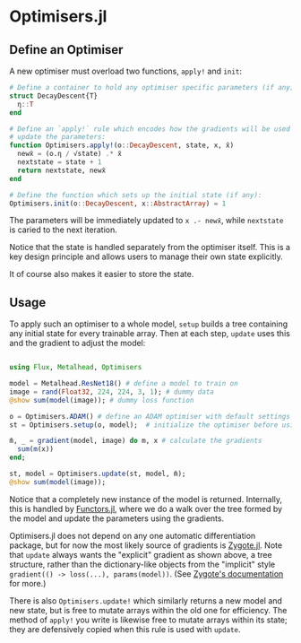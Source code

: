 # Optimisers.jl

## Define an Optimiser

A new optimiser must overload two functions, `apply!` and `init`:

```julia
# Define a container to hold any optimiser specific parameters (if any):
struct DecayDescent{T}
  η::T
end

# Define an `apply!` rule which encodes how the gradients will be used to
# update the parameters:
function Optimisers.apply!(o::DecayDescent, state, x, x̄)
  newx̄ = (o.η / √state) .* x̄
  nextstate = state + 1
  return nextstate, newx̄
end

# Define the function which sets up the initial state (if any):
Optimisers.init(o::DecayDescent, x::AbstractArray) = 1
```

The parameters will be immediately updated to `x .- newx̄`, while `nextstate` is
caried to the next iteration.

Notice that the state is handled separately from the optimiser itself. This
is a key design principle and allows users to manage their own state explicitly.

It of course also makes it easier to store the state.

## Usage

To apply such an optimiser to a whole model, `setup` builds a tree containing any initial
state for every trainable array. Then at each step, `update` uses this and the gradient
to adjust the model:

```julia

using Flux, Metalhead, Optimisers

model = Metalhead.ResNet18() # define a model to train on
image = rand(Float32, 224, 224, 3, 1); # dummy data
@show sum(model(image)); # dummy loss function

o = Optimisers.ADAM() # define an ADAM optimiser with default settings
st = Optimisers.setup(o, model);  # initialize the optimiser before using it

m̄, _ = gradient(model, image) do m, x # calculate the gradients
  sum(m(x))
end;

st, model = Optimisers.update(st, model, m̄);
@show sum(model(image));

```

Notice that a completely new instance of the model is returned. Internally, this
is handled by [Functors.jl](https://fluxml.ai/Functors.jl), where we do a walk over the
tree formed by the model and update the parameters using the gradients.

Optimisers.jl does not depend on any one automatic differentiation package,
but for now the most likely source of gradients is [Zygote.jl](https://fluxml.ai/Zygote.jl).
Note that `update` always wants the "explicit" gradient as shown above, a tree structure, 
rather than the dictionary-like objects from the "implicit" style `gradient(() -> loss(...), params(model))`. 
(See  [Zygote's documentation](https://fluxml.ai/Zygote.jl/dev/#Explicit-and-Implicit-Parameters-1) for more.)

There is also `Optimisers.update!` which similarly returns a new model and new state,
but is free to mutate arrays within the old one for efficiency.
The method of `apply!` you write is likewise free to mutate arrays within its state;
they are defensively copied when this rule is used with `update`.
